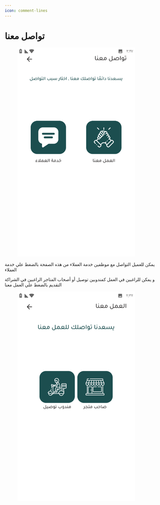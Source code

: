 ```yaml
---
icon: comment-lines
---
```


# تواصل معنا

<figure><img src="../../../.gitbook/assets/Screenshot_٢٠٢٥٠٧٢٩-١٤٢٧٢١.png" alt="" width="375"><figcaption></figcaption></figure>

يمكن للعميل التواصل مع موظفين خدمة العملاء من هذه الصفحة بالضغط علي خدمة العملاء

و يمكن للراغبين في العمل كمندوبين توصيل أو أصحاب المتاجر الراغبين في الشراكة التقديم بالضغط علي العمل معنا

<figure><img src="../../../.gitbook/assets/Screenshot_٢٠٢٥٠٧٢٩-١٤٣٢٣٤.png" alt="" width="375"><figcaption></figcaption></figure>


